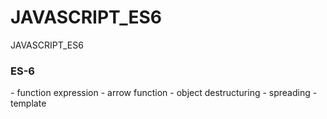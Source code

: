 # JAVASCRIPT_ES6
JAVASCRIPT_ES6
<h3>ES-6</h3>
- function expression
- arrow function
- object destructuring
- spreading
- template
